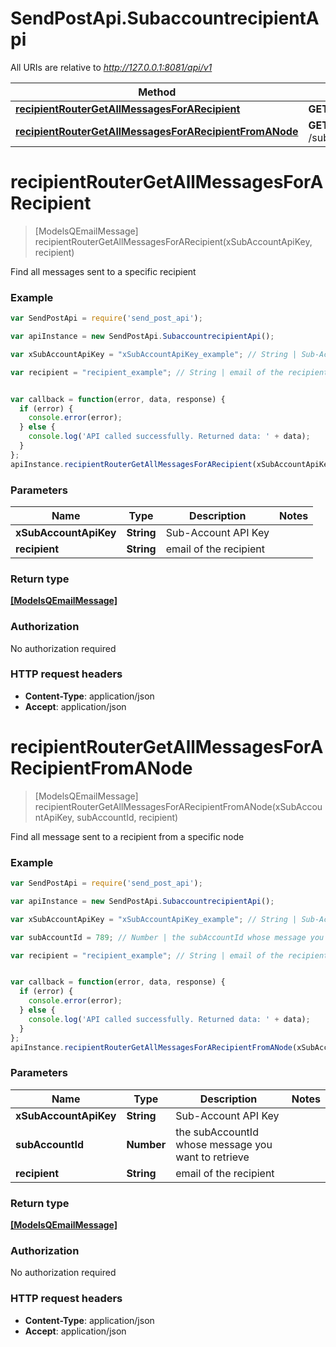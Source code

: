 # SendPostApi.SubaccountrecipientApi

All URIs are relative to *http://127.0.0.1:8081/api/v1*

Method | HTTP request | Description
------------- | ------------- | -------------
[**recipientRouterGetAllMessagesForARecipient**](SubaccountrecipientApi.md#recipientRouterGetAllMessagesForARecipient) | **GET** /subaccount/recipient/{recipient}/messages | 
[**recipientRouterGetAllMessagesForARecipientFromANode**](SubaccountrecipientApi.md#recipientRouterGetAllMessagesForARecipientFromANode) | **GET** /subaccount/recipient/node/{subAccountId}/{recipient}/messages | 


<a name="recipientRouterGetAllMessagesForARecipient"></a>
# **recipientRouterGetAllMessagesForARecipient**
> [ModelsQEmailMessage] recipientRouterGetAllMessagesForARecipient(xSubAccountApiKey, recipient)



Find all messages sent to a specific recipient

### Example
```javascript
var SendPostApi = require('send_post_api');

var apiInstance = new SendPostApi.SubaccountrecipientApi();

var xSubAccountApiKey = "xSubAccountApiKey_example"; // String | Sub-Account API Key

var recipient = "recipient_example"; // String | email of the recipient


var callback = function(error, data, response) {
  if (error) {
    console.error(error);
  } else {
    console.log('API called successfully. Returned data: ' + data);
  }
};
apiInstance.recipientRouterGetAllMessagesForARecipient(xSubAccountApiKey, recipient, callback);
```

### Parameters

Name | Type | Description  | Notes
------------- | ------------- | ------------- | -------------
 **xSubAccountApiKey** | **String**| Sub-Account API Key | 
 **recipient** | **String**| email of the recipient | 

### Return type

[**[ModelsQEmailMessage]**](ModelsQEmailMessage.md)

### Authorization

No authorization required

### HTTP request headers

 - **Content-Type**: application/json
 - **Accept**: application/json

<a name="recipientRouterGetAllMessagesForARecipientFromANode"></a>
# **recipientRouterGetAllMessagesForARecipientFromANode**
> [ModelsQEmailMessage] recipientRouterGetAllMessagesForARecipientFromANode(xSubAccountApiKey, subAccountId, recipient)



Find all message sent to a recipient from a specific node

### Example
```javascript
var SendPostApi = require('send_post_api');

var apiInstance = new SendPostApi.SubaccountrecipientApi();

var xSubAccountApiKey = "xSubAccountApiKey_example"; // String | Sub-Account API Key

var subAccountId = 789; // Number | the subAccountId whose message you want to retrieve

var recipient = "recipient_example"; // String | email of the recipient


var callback = function(error, data, response) {
  if (error) {
    console.error(error);
  } else {
    console.log('API called successfully. Returned data: ' + data);
  }
};
apiInstance.recipientRouterGetAllMessagesForARecipientFromANode(xSubAccountApiKey, subAccountId, recipient, callback);
```

### Parameters

Name | Type | Description  | Notes
------------- | ------------- | ------------- | -------------
 **xSubAccountApiKey** | **String**| Sub-Account API Key | 
 **subAccountId** | **Number**| the subAccountId whose message you want to retrieve | 
 **recipient** | **String**| email of the recipient | 

### Return type

[**[ModelsQEmailMessage]**](ModelsQEmailMessage.md)

### Authorization

No authorization required

### HTTP request headers

 - **Content-Type**: application/json
 - **Accept**: application/json

